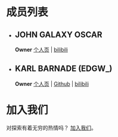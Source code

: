 # 成员列表
 - ## JOHN GALAXY OSCAR  
    **Owner** [个人页](./john_oscar) | [bilibili](https://space.bilibili.com/478867585)
    
 - ## KARL BARNADE (EDGW_)  
    **Owner** [个人页](./members/edgw_) | [Github](https://www.github.com/EDGW_) | [bilibili](https://space.bilibili.com/484700445)

# 加入我们
对探索有着无穷的热情吗？ [加入我们](./join)。
